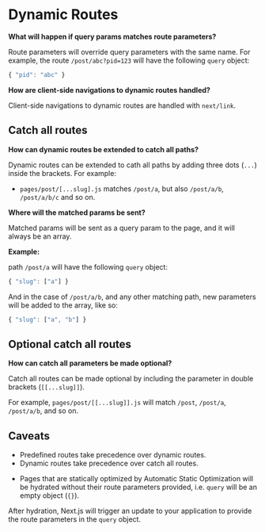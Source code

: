 # Dynamic Routes

**What will happen if query params matches route parameters?**

Route parameters will override query parameters with the same name. For example, the route `/post/abc?pid=123` will have the following `query` object:

```js
{ "pid": "abc" }
```

**How are client-side navigations to dynamic routes handled?**

Client-side navigations to dynamic routes are handled with `next/link`.

## Catch all routes

**How can dynamic routes be extended to catch all paths?**

Dynamic routes can be extended to cath all paths by adding three dots (`...`) inside the brackets. For example:

- `pages/post/[...slug].js` matches `/post/a`, but also `/post/a/b`, `/post/a/b/c` and so on.

**Where will the matched params be sent?**

Matched params will be sent as a query param to the page, and it will always be an array.

**Example:**

path `/post/a` will have the following `query` object:

```js
{ "slug": ["a"] }
```

And in the case of `/post/a/b`, and any other matching path, new parameters will be added to the array, like so:

```js
{ "slug": ["a", "b"] }
```

## Optional catch all routes

**How can catch all parameters be made optional?**

Catch all routes can be made optional by including the parameter in double brackets (`[[...slug]]`).

For example, `pages/post/[[...slug]].js` will match `/post`, `/post/a`, `/post/a/b`, and so on.

## Caveats

* Predefined routes take precedence over dynamic routes.
* Dynamic routes take precedence over catch all routes.

- Pages that are statically optimized by Automatic Static Optimization will be hydrated without their route parameters provided, i.e. `query` will be an empty object (`{}`).

After hydration, Next.js will trigger an update to your application to provide the route parameters in the `query` object.

